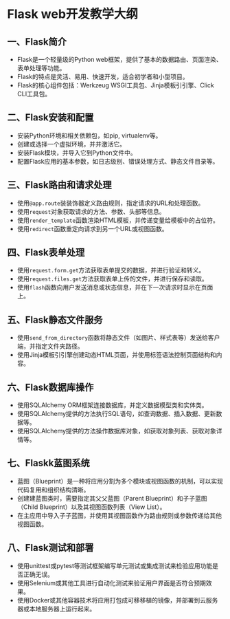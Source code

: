 # Flask web开发教学大纲

## 一、Flask简介
- Flask是一个轻量级的Python web框架，提供了基本的数据路由、页面渲染、表单处理等功能。
- Flask的特点是灵活、易用、快速开发，适合初学者和小型项目。
- Flask的核心组件包括：Werkzeug WSGI工具包、Jinja模板引引擎、Click CLI工具包。

## 二、Flask安装和配置
- 安装Python环境和相关依赖包，如pip, virtualenv等。
- 创建或选择一个虚拟环境，并并激活它。
- 安装Flask模块，并导入它到Python文件中。
- 配置Flask应用的基本参数，如日志级别、错误处理方式、静态文件目录等。

## 三、Flask路由和请求处理
- 使用`@app.route`装装饰器定义路由规则，指定请求的URL和处理函数。
- 使用`request`对象获取请求的方法、参数、头部等信息。
- 使用`render_template`函数渲染HTML模板，并传递变量给模板中的占位符。
- 使用`redirect`函数重定向请求到另一个URL或视图函数。

## 四、Flask表单处理
- 使用`request.form.get`方法获取表单提交的数据，并进行验证和转义。
- 使用`request.files.get`方法获取表单上传的文件，并进行保存和读取。
- 使用`flash`函数向用户发送消息或状态信息，并在下一次请求时显示在页面上。

## 五、Flask静态文件服务
- 使用`send_from_directory`函数将静态文件（如图片、样式表等）发送给客户端，并指定文件夹路径。
- 使用Jinja模板引引擎创建动态HTML页面，并使用标签语法控制页面结构和内容。

## 六、Flask数据库操作
- 使用SQLAlchemy ORM框架连接数据库，并定义数据模型类和实体类。
- 使用SQLAlchemy提供的方法执行SQL语句，如查询数据、插入数据、更新数据等。
- 使用SQLAlchemy提供的方法操作数据库对象，如获取对象列表、获取对象详情等。

## 七、Flaskk蓝图系统
- 蓝图（Blueprint）是一种将应用分割为多个模块或视图函数的机制，可以实现代码复用和组织结构清晰。
- 创建建蓝图类时，需要指定其父父蓝图（Parent Blueprint）和子子蓝图（Child Blueprint）以及其视图函数列表（View List）。
- 在主应用中导入子子蓝图，并使用其视图函数作为路由规则或参数传递给其他视图函数。

## 八、Flask测试和部署
- 使用unittest或pytest等测试框架编写单元测试或集成测试来检验应用功能是否正确无误。
- 使用Selenium或其他工具进行自动化测试来验证用户界面是否符合预期效果。
- 使用Docker或其他容器技术将应用打包成可移移植的镜像，并部署到云服务器或本地服务器上运行起来。

